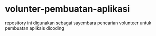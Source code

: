 # volunter-pembuatan-aplikasi
repository ini digunakan sebagai sayembara pencarian volunteer untuk pembuatan aplikais dicoding
